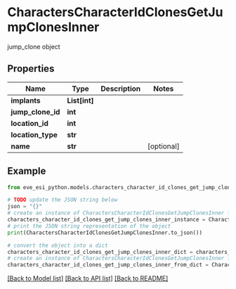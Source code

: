 # CharactersCharacterIdClonesGetJumpClonesInner

jump_clone object

## Properties

Name | Type | Description | Notes
------------ | ------------- | ------------- | -------------
**implants** | **List[int]** |  | 
**jump_clone_id** | **int** |  | 
**location_id** | **int** |  | 
**location_type** | **str** |  | 
**name** | **str** |  | [optional] 

## Example

```python
from eve_esi_python.models.characters_character_id_clones_get_jump_clones_inner import CharactersCharacterIdClonesGetJumpClonesInner

# TODO update the JSON string below
json = "{}"
# create an instance of CharactersCharacterIdClonesGetJumpClonesInner from a JSON string
characters_character_id_clones_get_jump_clones_inner_instance = CharactersCharacterIdClonesGetJumpClonesInner.from_json(json)
# print the JSON string representation of the object
print(CharactersCharacterIdClonesGetJumpClonesInner.to_json())

# convert the object into a dict
characters_character_id_clones_get_jump_clones_inner_dict = characters_character_id_clones_get_jump_clones_inner_instance.to_dict()
# create an instance of CharactersCharacterIdClonesGetJumpClonesInner from a dict
characters_character_id_clones_get_jump_clones_inner_from_dict = CharactersCharacterIdClonesGetJumpClonesInner.from_dict(characters_character_id_clones_get_jump_clones_inner_dict)
```
[[Back to Model list]](../README.md#documentation-for-models) [[Back to API list]](../README.md#documentation-for-api-endpoints) [[Back to README]](../README.md)


